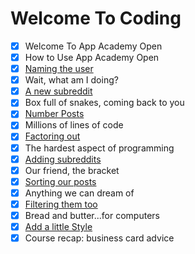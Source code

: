 # Welcome To Coding

- [x] Welcome To App Academy Open
- [x] How to Use App Academy Open
- [x] [Naming the user](01-naming-the-user.rb)
- [x] Wait, what am I doing?
- [x] [A new subreddit](02-a-new-subreddit.rb)
- [x] Box full of snakes, coming back to you
- [x] [Number Posts](03-number-posts.rb)
- [x] Millions of lines of code
- [x] [Factoring out](04-factoring-out.rb)
- [x] The hardest aspect of programming
- [x] [Adding subreddits](05-adding-subreddits.rb)
- [x] Our friend, the bracket
- [x] [Sorting our posts](06-sorting-our-posts.rb)
- [x] Anything we can dream of
- [x] [Filtering them too](07-filtering-them-too.rb)
- [x] Bread and butter...for computers
- [x] [Add a little Style](08-add-a-little-style.rb)
- [x] Course recap: business card advice
